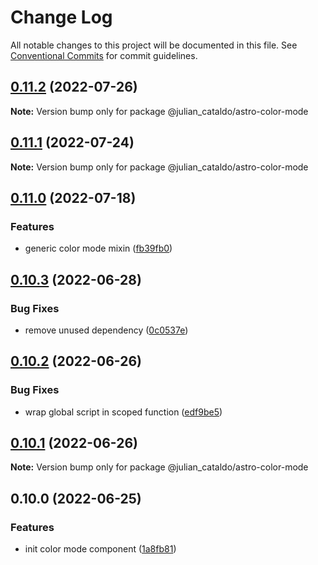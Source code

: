 # Change Log

All notable changes to this project will be documented in this file.
See [Conventional Commits](https://conventionalcommits.org) for commit guidelines.

## [0.11.2](https://github.com/JulianCataldo/web-garden/compare/@julian_cataldo/astro-color-mode@0.11.1...@julian_cataldo/astro-color-mode@0.11.2) (2022-07-26)

**Note:** Version bump only for package @julian_cataldo/astro-color-mode





## [0.11.1](https://github.com/JulianCataldo/web-garden/compare/@julian_cataldo/astro-color-mode@0.11.0...@julian_cataldo/astro-color-mode@0.11.1) (2022-07-24)

**Note:** Version bump only for package @julian_cataldo/astro-color-mode





## [0.11.0](https://github.com/JulianCataldo/web-garden/compare/@julian_cataldo/astro-color-mode@0.10.3...@julian_cataldo/astro-color-mode@0.11.0) (2022-07-18)

### Features

- generic color mode mixin ([fb39fb0](https://github.com/JulianCataldo/web-garden/commit/fb39fb0711441ecb8187321ebdeed1c5a8c69c3e))

## [0.10.3](https://github.com/JulianCataldo/web-garden/compare/@julian_cataldo/astro-color-mode@0.10.2...@julian_cataldo/astro-color-mode@0.10.3) (2022-06-28)

### Bug Fixes

- remove unused dependency ([0c0537e](https://github.com/JulianCataldo/web-garden/commit/0c0537e6a286b6532d7de4a301e41c1f959c012e))

## [0.10.2](https://github.com/JulianCataldo/web-garden/compare/@julian_cataldo/astro-color-mode@0.10.1...@julian_cataldo/astro-color-mode@0.10.2) (2022-06-26)

### Bug Fixes

- wrap global script in scoped function ([edf9be5](https://github.com/JulianCataldo/web-garden/commit/edf9be57fd6e354fe3bda886748a897f34add5c0))

## [0.10.1](https://github.com/JulianCataldo/web-garden/compare/@julian_cataldo/astro-color-mode@0.10.0...@julian_cataldo/astro-color-mode@0.10.1) (2022-06-26)

**Note:** Version bump only for package @julian_cataldo/astro-color-mode

## 0.10.0 (2022-06-25)

### Features

- init color mode component ([1a8fb81](https://github.com/JulianCataldo/web-garden/commit/1a8fb8105cb9f40572fb7884a4d26dc8b31a37ef))
